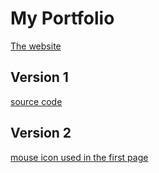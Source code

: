 # My Portfolio

[The website](https://guillaume-gomez.github.io/)

## Version 1

[source code ](https://github.com/guillaume-gomez/guillaume-gomez.github.io/releases/tag/1.0)

## Version 2

[mouse icon used in the first page](https://www.flaticon.com/free-icon/macintosh-mouse_94223?term=apple%20mouse&page=1&position=23&page=1&position=23&related_id=94223&origin=tag)
